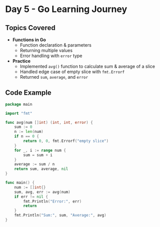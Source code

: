 # Day 5 - Go Learning Journey

## Topics Covered
- **Functions in Go**
  - Function declaration & parameters
  - Returning multiple values
  - Error handling with `error` type
- **Practice**
  - Implemented `avg()` function to calculate sum & average of a slice
  - Handled edge case of empty slice with `fmt.Errorf`
  - Returned `sum`, `average`, and `error`

## Code Example
```go
package main

import "fmt"

func avg(num []int) (int, int, error) {
	sum := 0
	n := len(num)
	if n == 0 {
		return 0, 0, fmt.Errorf("empty slice")
	}
	for _, i := range num {
		sum = sum + i
	}
	average := sum / n
	return sum, average, nil
}

func main() {
	num := []int{}
	sum, avg, err := avg(num)
	if err != nil {
		fmt.Println("Error:", err)
		return
	}
	fmt.Println("Sum:", sum, "Average:", avg)
}
